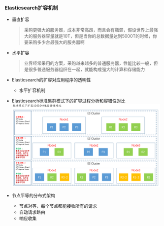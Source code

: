 ### Elasticsearch扩容机制
* 垂直扩容
    > 采购更强大的服务器，成本非常高昂，而且会有瓶颈，假设世界上最强大的服务器容量就是10T，但是当你的总数据量达到5000T的时候，你要采购多少台最强大的服务器啊
* 水平扩容
    > 业界经常采用的方案，采购越来越多的普通服务器，性能比较一般，但是很多普通服务器组织在一起，就能构成强大的计算和存储能力

* Elasticsearch的扩容对应用程序的透明性
    * 水平扩容机制

* Elasticsearch标准集群模式下的扩容过程分析和容错性对比
![ES标准集群模式先的扩容过程分析](./photos/concept/003.ES标准集群模式先的扩容过程分析.png)


* 节点平等的分布式架构
    * 节点对等，每个节点都能接收所有的请求
    * 自动请求路由
    * 响应收集